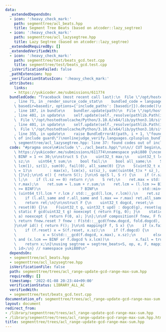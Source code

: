 ```yaml
---
data:
  _extendedDependsOn:
  - icon: ':heavy_check_mark:'
    path: segmenttree/acl_beats.hpp
    title: Segment Tree Beats (based on atcoder::lazy_segtree)
  - icon: ':heavy_check_mark:'
    path: segmenttree/acl_lazysegtree.hpp
    title: Lazy Segtree (based on atcoder::lazy_segtree)
  _extendedRequiredBy: []
  _extendedVerifiedWith:
  - icon: ':heavy_check_mark:'
    path: segmenttree/test/beats_gcd.test.cpp
    title: segmenttree/test/beats_gcd.test.cpp
  _isVerificationFailed: false
  _pathExtension: hpp
  _verificationStatusIcon: ':heavy_check_mark:'
  attributes:
    links:
    - https://yukicoder.me/submissions/611774
  bundledCode: "Traceback (most recent call last):\n  File \"/opt/hostedtoolcache/Python/3.10.6/x64/lib/python3.10/site-packages/onlinejudge_verify/documentation/build.py\"\
    , line 71, in _render_source_code_stat\n    bundled_code = language.bundle(stat.path,\
    \ basedir=basedir, options={'include_paths': [basedir]}).decode()\n  File \"/opt/hostedtoolcache/Python/3.10.6/x64/lib/python3.10/site-packages/onlinejudge_verify/languages/cplusplus.py\"\
    , line 187, in bundle\n    bundler.update(path)\n  File \"/opt/hostedtoolcache/Python/3.10.6/x64/lib/python3.10/site-packages/onlinejudge_verify/languages/cplusplus_bundle.py\"\
    , line 401, in update\n    self.update(self._resolve(pathlib.Path(included), included_from=path))\n\
    \  File \"/opt/hostedtoolcache/Python/3.10.6/x64/lib/python3.10/site-packages/onlinejudge_verify/languages/cplusplus_bundle.py\"\
    , line 401, in update\n    self.update(self._resolve(pathlib.Path(included), included_from=path))\n\
    \  File \"/opt/hostedtoolcache/Python/3.10.6/x64/lib/python3.10/site-packages/onlinejudge_verify/languages/cplusplus_bundle.py\"\
    , line 355, in update\n    raise BundleErrorAt(path, i + 1, \"found codes out\
    \ of include guard\")\nonlinejudge_verify.languages.cplusplus_bundle.BundleErrorAt:\
    \ segmenttree/acl_lazysegtree.hpp: line 37: found codes out of include guard\n"
  code: "#pragma once\n#include \"../acl_beats.hpp\"\n\n// CUT begin\n// Verified:\
    \ https://yukicoder.me/submissions/611774\nnamespace yuki880 {\nconstexpr uint32_t\
    \ BINF = 1 << 30;\n\nstruct S {\n    uint32_t max;\n    uint32_t lcm;\n    uint32_t\
    \ sz;\n    uint64_t sum;\n    bool fail;\n    bool all_same;\n    S() : max(0),\
    \ lcm(1), sz(1), sum(0), fail(0), all_same(0) {}\n    S(uint32_t x, uint32_t sz_\
    \ = 1)\n        : max(x), lcm(x), sz(sz_), sum((uint64_t)x * sz_), fail(0), all_same(1)\
    \ {}\n};\n\nS e() { return S(); }\n\nS op(S l, S r) {\n    if (r.sz == 0) return\
    \ l;\n    if (l.sz == 0) return r;\n    S ret;\n    ret.max = std::max(l.max,\
    \ r.max);\n    ret.sum = l.sum + r.sum;\n    ret.lcm = (l.lcm >= BINF or r.lcm\
    \ >= BINF)\n                  ? BINF\n                  : std::min<uint64_t>(BINF,\
    \ (uint64_t)l.lcm * r.lcm / std::__gcd(l.lcm, r.lcm));\n    ret.sz = l.sz + r.sz;\n\
    \    if (l.all_same and r.all_same and l.max == r.max) ret.all_same = true;\n\
    \    return ret;\n}\n\nstruct F {\n    uint32_t dogcd, reset;\n    F() : dogcd(0),\
    \ reset(0) {}\n    F(uint32_t g, uint32_t upd) : dogcd(g), reset(upd) {}\n   \
    \ static F gcd(uint32_t g) noexcept { return F(g, 0); }\n    static F update(uint32_t\
    \ a) noexcept { return F(0, a); }\n};\n\nF composition(F fnew, F fold) {\n   \
    \ return fnew.reset ? fnew : F(std::__gcd(fnew.dogcd, fold.dogcd), fold.reset);\n\
    }\n\nF id() { return F(); }\n\nS mapping(F f, S x) {\n    if (x.fail) return x;\n\
    \    if (f.reset) x = S(f.reset, x.sz);\n    if (f.dogcd) {\n        if (x.all_same)\n\
    \            x = S(std::__gcd(f.dogcd, x.max), x.sz);\n        else if (f.dogcd\
    \ and (x.lcm == BINF or f.dogcd % x.lcm))\n            x.fail = true;\n    }\n\
    \    return x;\n}\nusing segtree = segtree_beats<S, op, e, F, mapping, composition,\
    \ id>;\n} // namespace yuki880\n"
  dependsOn:
  - segmenttree/acl_beats.hpp
  - segmenttree/acl_lazysegtree.hpp
  isVerificationFile: false
  path: segmenttree/trees/acl_range-update-gcd-range-max-sum.hpp
  requiredBy: []
  timestamp: '2022-01-08 20:23:44+09:00'
  verificationStatus: LIBRARY_ALL_AC
  verifiedWith:
  - segmenttree/test/beats_gcd.test.cpp
documentation_of: segmenttree/trees/acl_range-update-gcd-range-max-sum.hpp
layout: document
redirect_from:
- /library/segmenttree/trees/acl_range-update-gcd-range-max-sum.hpp
- /library/segmenttree/trees/acl_range-update-gcd-range-max-sum.hpp.html
title: segmenttree/trees/acl_range-update-gcd-range-max-sum.hpp
---
```


